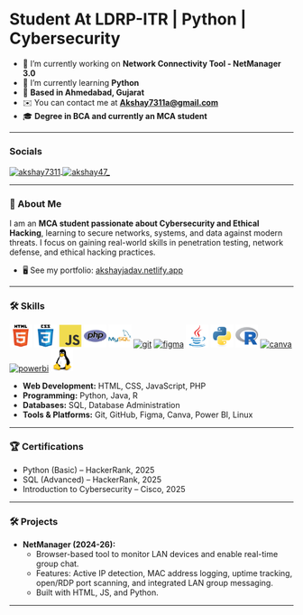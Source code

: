 <h1 align="left">Student At LDRP-ITR | Python | Cybersecurity</h1>

- 🔭 I’m currently working on **Network Connectivity Tool - NetManager 3.0**
- 🌱 I’m currently learning **Python**
- 📍 **Based in Ahmedabad, Gujarat**
- ✉️ You can contact me at **Akshay7311a@gmail.com**
- 🎓 **Degree in BCA and currently an MCA student**

---

### Socials

<p align="left">
  <a href="https://linkedin.com/in/akshay7311" target="blank">
    <img align="center" src="https://raw.githubusercontent.com/rahuldkjain/github-profile-readme-generator/master/src/images/icons/Social/linked-in-alt.svg" alt="akshay7311" height="30" width="40" />
  </a>
  <a href="https://instagram.com/akshay47_" target="blank">
    <img align="center" src="https://raw.githubusercontent.com/rahuldkjain/github-profile-readme-generator/master/src/images/icons/Social/instagram.svg" alt="akshay47_" height="30" width="40" />
  </a>
</p>

---

### 🚀 About Me

I am an **MCA student passionate about Cybersecurity and Ethical Hacking**, learning to secure networks, systems, and data against modern threats. I focus on gaining real-world skills in penetration testing, network defense, and ethical hacking practices.

- 🖥️ See my portfolio: [akshayjadav.netlify.app](http://akshayjadav.netlify.app/)

---

### 🛠️ Skills

<p align="left">
  <a href="https://www.w3.org/html/" target="_blank"><img src="https://raw.githubusercontent.com/devicons/devicon/master/icons/html5/html5-original-wordmark.svg" alt="html5" width="40" height="40"/></a>
  <a href="https://www.w3schools.com/css/" target="_blank"><img src="https://raw.githubusercontent.com/devicons/devicon/master/icons/css3/css3-original-wordmark.svg" alt="css3" width="40" height="40"/></a>
  <a href="https://developer.mozilla.org/en-US/docs/Web/JavaScript" target="_blank"><img src="https://raw.githubusercontent.com/devicons/devicon/master/icons/javascript/javascript-original.svg" alt="javascript" width="40" height="40"/></a>
  <a href="https://www.php.net" target="_blank"><img src="https://raw.githubusercontent.com/devicons/devicon/master/icons/php/php-original.svg" alt="php" width="40" height="40"/></a>
  <a href="https://www.mysql.com/" target="_blank"><img src="https://raw.githubusercontent.com/devicons/devicon/master/icons/mysql/mysql-original-wordmark.svg" alt="mysql" width="40" height="40"/></a>
  <a href="https://git-scm.com/" target="_blank"><img src="https://www.vectorlogo.zone/logos/git-scm/git-scm-icon.svg" alt="git" width="40" height="40"/></a>
  <a href="https://www.figma.com/" target="_blank"><img src="https://www.vectorlogo.zone/logos/figma/figma-icon.svg" alt="figma" width="40" height="40"/></a>
  <a href="https://www.java.com" target="_blank"><img src="https://raw.githubusercontent.com/devicons/devicon/master/icons/java/java-original.svg" alt="java" width="40" height="40"/></a>
  <a href="https://www.python.org/" target="_blank"><img src="https://raw.githubusercontent.com/devicons/devicon/master/icons/python/python-original.svg" alt="python" width="40" height="40"/></a>
  <a href="https://www.r-project.org/" target="_blank"><img src="https://raw.githubusercontent.com/devicons/devicon/master/icons/r/r-original.svg" alt="r" width="40" height="40"/></a>
  <a href="https://www.canva.com/" target="_blank"><img src="https://upload.wikimedia.org/wikipedia/commons/8/8d/Canva_icon_2021.svg" alt="canva" width="40" height="40"/></a>
  <a href="https://www.microsoft.com/en-in/p/power-bi-desktop/9ntxr16hnw1t" target="_blank"><img src="https://seeklogo.com/images/P/power-bi-logo-57BDA4C4B7-seeklogo.com.png" alt="powerbi" width="40" height="40"/></a>
  <a href="https://www.linux.org/" target="_blank"><img src="https://raw.githubusercontent.com/devicons/devicon/master/icons/linux/linux-original.svg" alt="linux" width="40" height="40"/></a>
</p>

- **Web Development:** HTML, CSS, JavaScript, PHP
- **Programming:** Python, Java, R
- **Databases:** SQL, Database Administration
- **Tools & Platforms:** Git, GitHub, Figma, Canva, Power BI, Linux

---

### 🏆 Certifications

- Python (Basic) – HackerRank, 2025
- SQL (Advanced) – HackerRank, 2025
- Introduction to Cybersecurity – Cisco, 2025

---

### 🛠️ Projects

- **NetManager (2024-26):**
  - Browser-based tool to monitor LAN devices and enable real-time group chat.
  - Features: Active IP detection, MAC address logging, uptime tracking, open/RDP port scanning, and integrated LAN group messaging.
  - Built with HTML, JS, and Python.
---

<!--
Feel free to update this file as you enhance your profile and portfolio!
-->
